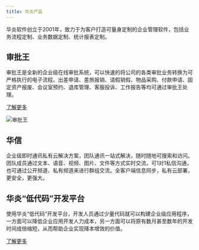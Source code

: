 ```yaml
---
title: 华炎产品
---
```


华炎软件创立于2001年，致力于为客户打造可量身定制的企业管理软件，包括业务流程定制、业务数据定制、统计报表定制。

## 审批王

审批王是全新的企业级在线审批系统，可以快速的将公司的各类审批业务转换为可严格执行的电子流程。出差申请、差旅报销、请假销假、物品采购、付款申请、固定资产报废、会议室预约、退库管理、客服投诉、工作报告等均可通过审批王处理。

[了解更多](../workflow/index.md)

![审批王](assets/products/workflow.png)

## 华信

企业级即时通讯私有云解决方案，团队通讯一站式解决，随时随地可搜索和访问。团队成员通过文本、语音、视频、图片、文件等方式实时交流，可1对1私信沟通，也可通过公开频道、私有频道来进行群组交流。全客户端信息同步，私有云部署，更安全，更强大。

## 华炎“低代码”开发平台

使用华炎“低代码”开发平台，开发人员通过少量代码就可以构建企业级应用程序，一方面可以降低企业应用开发人力成本，另一方面可以将原有数月甚至数年的开发时间成倍缩短，从而帮助企业实现降本增效的价值。

[了解更多](../guide.md)